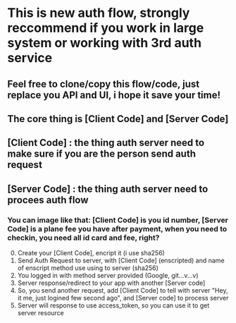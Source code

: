 # This is new auth flow, strongly reccommend if you work in large system or working with 3rd auth service

## Feel free to clone/copy this flow/code, just replace you API and UI, i hope it save your time!


## The core thing is [Client Code] and [Server Code]
## [Client Code]  : the thing auth server need to make sure if you are the person send auth request
## [Server Code]  : the thing auth server need to procees auth flow
### You can image like that: [Client Code] is you id number, [Server Code] is a plane fee you have after payment, when you need to checkin, you need all id card and fee, right?
0. Create your [Client Code], encript it (i use sha256)
1. Send Auth Request to server, with [Client Code] (enscripted) and name of enscript method use using to server (sha256)
2. You logged in with method server provided (Google, git...v...v)
3. Server response/redirect to your app with another [Server code]
4. So, you send another request, add [Client Code] to tell with server "Hey, it me, just logined few second ago", and [Server code] to process server
5. Server will response to use access_token, so you can use it to get server resource
